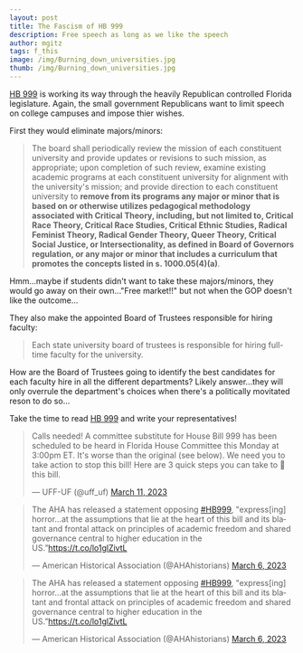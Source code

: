 ```yaml
---
layout: post
title: The Fascism of HB 999
description: Free speech as long as we like the speech
author: mgitz
tags: f_this
image: /img/Burning_down_universities.jpg
thumb: /img/Burning_down_universities.jpg
---
```


[HB 999](https://www.myfloridahouse.gov/Sections/Documents/loaddoc.aspx?PublicationType=Committees&CommitteeId=3247&Session=2023&DocumentType=Proposed%20Committee%20Substitutes%20(PCSs)&FileName=PCS%20for%20HB%20999.pdf) is working its way through the heavily Republican controlled Florida legislature. Again, the small government Republicans want to limit speech on college campuses and impose thier wishes.

First they would eliminate majors/minors:

> The board shall periodically review the mission of each constituent university and provide updates or revisions to such mission, as appropriate; upon completion of such review, examine existing academic programs at each constituent university for alignment with the university's mission; and provide direction to each constituent university to **remove from its programs any major or minor that is based on or otherwise utilizes pedagogical methodology associated with Critical Theory, including, but not limited to, Critical Race Theory, Critical Race Studies, Critical Ethnic Studies, Radical Feminist Theory, Radical Gender Theory, Queer Theory, Critical Social Justice, or Intersectionality, as defined in Board of Governors regulation, or any major or minor that includes a curriculum that promotes the concepts listed in s. 1000.05(4)(a)**.

Hmm...maybe if students didn't want to take these majors/minors, they would go away on their own..."Free market!!" but not when the GOP doesn't like the outcome...

They also make the appointed Board of Trustees responsible for hiring faculty:

> Each state university board of trustees is responsible for hiring full-time faculty for the university.

How are the Board of Trustees going to identify the best candidates for each faculty hire in all the different departments? Likely answer...they will only overrule the department's choices when there's a politically movitated reson to do so...

Take the time to read [HB 999](https://www.myfloridahouse.gov/Sections/Documents/loaddoc.aspx?PublicationType=Committees&CommitteeId=3247&Session=2023&DocumentType=Proposed%20Committee%20Substitutes%20(PCSs)&FileName=PCS%20for%20HB%20999.pdf) and write your representatives! 

<blockquote class="twitter-tweet"><p lang="en" dir="ltr">Calls needed! A committee substitute for House Bill 999 has been scheduled to be heard in Florida House Committee this Monday at 3:00pm ET. It&#39;s worse than the original (see below). We need you to take action to stop this bill! Here are 3 quick steps you can take to 🛑 this bill.</p>&mdash; UFF-UF (@uff_uf) <a href="https://twitter.com/uff_uf/status/1634544748873515008?ref_src=twsrc%5Etfw">March 11, 2023</a></blockquote> <script async src="https://platform.twitter.com/widgets.js" charset="utf-8"></script> 


<blockquote class="twitter-tweet"><p lang="en" dir="ltr">The AHA has released a statement opposing <a href="https://twitter.com/hashtag/HB999?src=hash&amp;ref_src=twsrc%5Etfw">#HB999</a>, &quot;express[ing] horror...at the assumptions that lie at the heart of this bill and its blatant and frontal attack on principles of academic freedom and shared governance central to higher education in the US.”<a href="https://t.co/lo1glZivtL">https://t.co/lo1glZivtL</a></p>&mdash; American Historical Association (@AHAhistorians) <a href="https://twitter.com/AHAhistorians/status/1632757990783631363?ref_src=twsrc%5Etfw">March 6, 2023</a></blockquote> <script async src="https://platform.twitter.com/widgets.js" charset="utf-8"></script> 

<blockquote class="twitter-tweet"><p lang="en" dir="ltr">The AHA has released a statement opposing <a href="https://twitter.com/hashtag/HB999?src=hash&amp;ref_src=twsrc%5Etfw">#HB999</a>, &quot;express[ing] horror...at the assumptions that lie at the heart of this bill and its blatant and frontal attack on principles of academic freedom and shared governance central to higher education in the US.”<a href="https://t.co/lo1glZivtL">https://t.co/lo1glZivtL</a></p>&mdash; American Historical Association (@AHAhistorians) <a href="https://twitter.com/AHAhistorians/status/1632757990783631363?ref_src=twsrc%5Etfw">March 6, 2023</a></blockquote> <script async src="https://platform.twitter.com/widgets.js" charset="utf-8"></script> 

